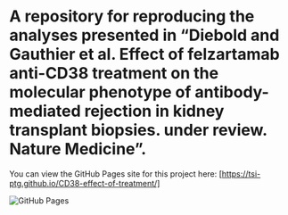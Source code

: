 # A repository for reproducing the analyses presented in “Diebold and Gauthier et al. Effect of felzartamab anti-CD38 treatment on the molecular phenotype of antibody-mediated rejection in kidney transplant biopsies. under review. Nature Medicine”.

You can view the GitHub Pages site for this project here: [https://tsi-ptg.github.io/CD38-effect-of-treatment/]

![GitHub Pages](https://img.shields.io/badge/Website-Visit-blue?style=flat-square&logo=github&link=https://tsi-ptg.github.io/CD38-effect-of-treatment/)
